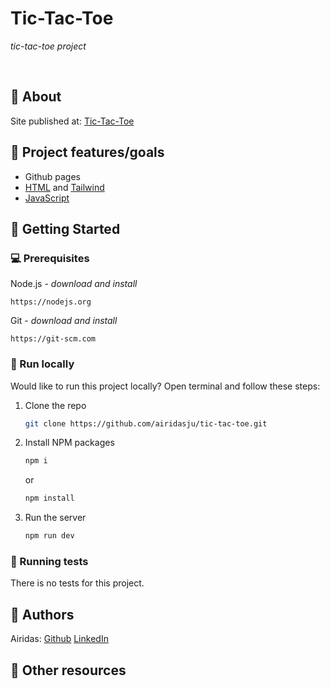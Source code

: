 # Tic-Tac-Toe

_tic-tac-toe project_

<br>

## 🌟 About


Site published at: [Tic-Tac-Toe](https://airidasju.github.io/tic-tac-toe/)


## 🎯 Project features/goals

-   Github pages
-   [HTML](https://www.w3schools.com/TAGS/default.asp) and [Tailwind](https://tailwindcss.com/)
-   [JavaScript](https://developer.mozilla.org/en-US/docs/Web/JavaScript)

## 🧰 Getting Started

### 💻 Prerequisites

Node.js - _download and install_

```
https://nodejs.org
```

Git - _download and install_

```
https://git-scm.com
```

### 🏃 Run locally

Would like to run this project locally? Open terminal and follow these steps:

1. Clone the repo
    ```sh
    git clone https://github.com/airidasju/tic-tac-toe.git
    ```
2. Install NPM packages
    ```sh
    npm i
    ```
    or
    ```sh
    npm install
    ```
3. Run the server
    ```sh
    npm run dev
    ```
### 🧪 Running tests

There is no tests for this project.

## 🎅 Authors

Airidas: [Github](https://github.com/airidasju)
         [LinkedIn](https://www.linkedin.com/in/airidas-ju%C5%A1ka-549141235/)

## 🔗 Other resources
